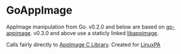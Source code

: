 # GoAppImage

AppImage manipulation from Go. v0.2.0 and below are based on [go-appimage](https://github.com/probonopd/go-appimage). v0.3.0 and above use a staticly linked [libappimage](https://github.com/AppImage/libappimage).

Calls fairly directly to [AppImage C Library](https://github.com/AppImage/AppImageKit). Created for [LinuxPA](https://github.com/CalebQ42/LinuxPA)

